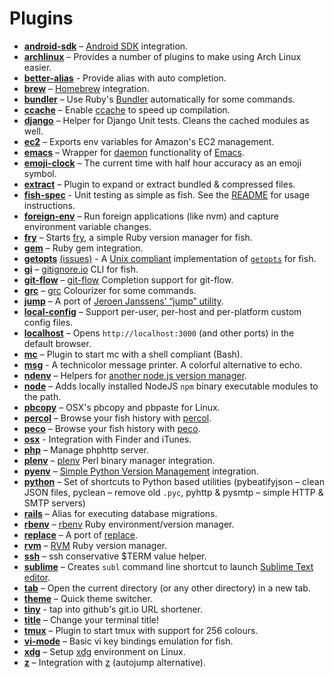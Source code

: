 # Plugins
* [__android-sdk__](https://github.com/oh-my-fish/plugin-android-sdk) – [Android SDK](http://developer.android.com/sdk/index.html) integration.
* [__archlinux__](https://github.com/oh-my-fish/plugin-archlinux) – Provides a number of plugins to make using Arch Linux easier.
* [__better-alias__](https://github.com/oh-my-fish/plugin-balias) - Provide alias with auto completion.
* [__brew__](https://github.com/oh-my-fish/plugin-brew) – [Homebrew](http://brew.sh/) integration.
* [__bundler__](https://github.com/oh-my-fish/plugin-bundler) – Use Ruby's [Bundler](http://bundler.io/) automatically for some commands.
* [__ccache__](https://github.com/oh-my-fish/plugin-ccache) – Enable [ccache](http://ccache.samba.org/) to speed up compilation.
* [__django__](https://github.com/oh-my-fish/plugin-django) – Helper for Django Unit tests. Cleans the cached modules as well.
* [__ec2__](https://github.com/oh-my-fish/plugin-ec2) – Exports env variables for Amazon's EC2 management.
* [__emacs__](https://github.com/oh-my-fish/plugin-emacs) – Wrapper for [daemon](http://www.emacswiki.org/emacs/EmacsAsDaemon) functionality of [Emacs](https://www.gnu.org/software/emacs/).
* [__emoji-clock__](https://github.com/oh-my-fish/plugin-emoji-clock) – The current time with half hour accuracy as an emoji symbol.
* [__extract__](https://github.com/oh-my-fish/plugin-extract) – Plugin to expand or extract bundled & compressed files.
* [__fish-spec__](https://github.com/oh-my-fish/plugin-fish-spec) - Unit testing as simple as fish. See the [README](fish-spec/README.markdown) for usage instructions.
* [__foreign-env__](https://github.com/oh-my-fish/plugin-foreign-env) – Run foreign applications (like nvm) and capture environment variable changes.
* [__fry__](https://github.com/oh-my-fish/plugin-fry) – Starts [fry](https://github.com/terlar/fry), a simple Ruby version manager for fish.
* [__gem__](https://github.com/oh-my-fish/plugin-gem) – Ruby gem integration.
* [__getopts__](https://github.com/oh-my-fish/plugin-getopts) [(issues)](https://github.com/bucaran/getopts) - A [Unix compliant](http://pubs.opengroup.org/onlinepubs/7908799/xbd/utilconv.html) implementation of [`getopts`](http://en.wikipedia.org/wiki/Getopts) for fish.
* [__gi__](https://github.com/oh-my-fish/plugin-gi) – [gitignore.io](http://gitignore.io) CLI for fish.
* [__git-flow__](https://github.com/oh-my-fish/plugin-git-flow) – [git-flow](https://github.com/nvie/gitflow) Completion support for git-flow.
* [__grc__](https://github.com/oh-my-fish/plugin-grc) – [grc](http://kassiopeia.juls.savba.sk/~garabik/software/grc.html) Colourizer for some commands.
* [__jump__](https://github.com/oh-my-fish/plugin-jump) – A port of [Jeroen Janssens’ “jump” utility](http://jeroenjanssens.com/2013/08/16/quickly-navigate-your-filesystem-from-the-command-line.html).
* [__local-config__](https://github.com/oh-my-fish/plugin-local-config) – Support per-user, per-host and per-platform custom config files.
* [__localhost__](https://github.com/oh-my-fish/plugin-localhost) – Opens `http://localhost:3000` (and other ports) in the default browser.
* [__mc__](https://github.com/oh-my-fish/plugin-mc) – Plugin to start mc with a shell compliant (Bash).
* [__msg__](https://github.com/oh-my-fish/plugin-msg) - A technicolor message printer. A colorful alternative to echo.
* [__ndenv__](https://github.com/oh-my-fish/plugin-ndenv) – Helpers for [another node.js version manager](https://github.com/riywo/ndenv).
* [__node__](https://github.com/oh-my-fish/plugin-node) – Adds locally installed NodeJS `npm` binary executable modules to the path.
* [__pbcopy__](https://github.com/oh-my-fish/plugin-pbcopy) – OSX's pbcopy and pbpaste for Linux.
* [__percol__](https://github.com/oh-my-fish/plugin-percol) – Browse your fish history with [percol](https://github.com/mooz/percol).
* [__peco__](https://github.com/oh-my-fish/plugin-peco) – Browse your fish history with [peco](https://github.com/peco/peco).
* [__osx__](https://github.com/oh-my-fish/plugin-osx) - Integration with Finder and iTunes.
* [__php__](https://github.com/oh-my-fish/plugin-php) – Manage phphttp server.
* [__plenv__](https://github.com/oh-my-fish/plugin-plenv) – [plenv](https://github.com/tokuhirom/plenv) Perl binary manager integration.
* [__pyenv__](https://github.com/oh-my-fish/plugin-pyenv) – [Simple Python Version Management](https://github.com/yyuu/pyenv) integration.
* [__python__](https://github.com/oh-my-fish/plugin-python) – Set of shortcuts to Python based utilities (pybeatifyjson – clean JSON files, pyclean – remove old `.pyc`, pyhttp & pysmtp – simple HTTP & SMTP servers)
* [__rails__](https://github.com/oh-my-fish/plugin-rails) – Alias for executing database migrations.
* [__rbenv__](https://github.com/oh-my-fish/plugin-rbenv) – [rbenv](https://github.com/sstephenson/rbenv) Ruby environment/version manager.
* [__replace__](https://github.com/oh-my-fish/plugin-replace) – A port of [replace](https://github.com/thoughtbot/dotfiles/blob/master/bin/replace).
* [__rvm__](https://github.com/oh-my-fish/plugin-rvm) – [RVM](http://rvm.io) Ruby version manager.
* [__ssh__](https://github.com/oh-my-fish/plugin-ssh) – ssh conservative $TERM value helper.
* [__sublime__](https://github.com/oh-my-fish/plugin-sublime) – Creates `subl` command line shortcut to launch [Sublime Text editor](http://sublimetext.com/).
* [__tab__](https://github.com/oh-my-fish/plugin-tab) – Open the current directory (or any other directory) in a new tab.
* [__theme__](https://github.com/oh-my-fish/plugin-theme) – Quick theme switcher.
* [__tiny__](https://github.com/oh-my-fish/plugin-tiny) - tap into github's git.io URL shortener.
* [__title__](https://github.com/oh-my-fish/plugin-title) – Change your terminal title!
* [__tmux__](https://github.com/oh-my-fish/plugin-tmux) – Plugin to start tmux with support for 256 colours.
* [__vi-mode__](https://github.com/oh-my-fish/plugin-vi-mode) – Basic vi key bindings emulation for fish.
* [__xdg__](https://github.com/oh-my-fish/plugin-xdg) – Setup [xdg](http://standards.freedesktop.org/basedir-spec/basedir-spec-latest.html) environment on Linux.
* [__z__](https://github.com/oh-my-fish/plugin-z) – Integration with [z](https://github.com/rupa/z) (autojump alternative).
